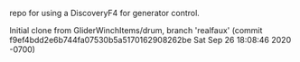 repo for using a DiscoveryF4 for generator control. 

Initial clone from GliderWinchItems/drum, branch 'realfaux' (commit f9ef4bdd2e6b744fa07530b5a5170162908262be Sat Sep 26 18:08:46 2020 -0700)
